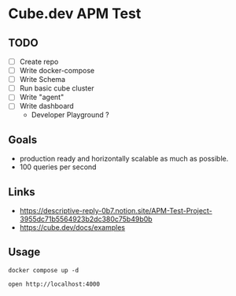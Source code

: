 # Cube.dev APM Test

## TODO

- [ ] Create repo
- [ ] Write docker-compose
- [ ] Write Schema
- [ ] Run basic cube cluster
- [ ] Write "agent"
- [ ] Write dashboard
    -  Developer Playground ?

## Goals

- production ready and horizontally scalable as much as possible.
- 100 queries per second

## Links

- https://descriptive-reply-0b7.notion.site/APM-Test-Project-3955dc71b5564923b2dc380c75b49b0b
- https://cube.dev/docs/examples

## Usage 

    docker compose up -d

    open http://localhost:4000 
